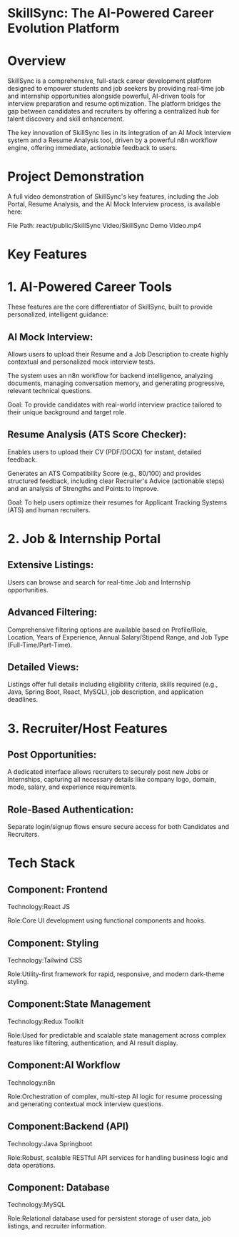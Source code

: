 # SkillSync: The AI-Powered Career Evolution Platform

# Overview

SkillSync is a comprehensive, full-stack career development platform designed to empower students and job seekers by providing real-time job and internship opportunities alongside powerful, AI-driven tools for interview preparation and resume optimization. The platform bridges the gap between candidates and recruiters by offering a centralized hub for talent discovery and skill enhancement.

The key innovation of SkillSync lies in its integration of an AI Mock Interview system and a Resume Analysis tool, driven by a powerful n8n workflow engine, offering immediate, actionable feedback to users.

# Project Demonstration

A full video demonstration of SkillSync's key features, including the Job Portal, Resume Analysis, and the AI Mock Interview process, is available here:

File Path: react/public/SkillSync Video/SkillSync Demo Video.mp4

# Key Features

# 1. AI-Powered Career Tools

These features are the core differentiator of SkillSync, built to provide personalized, intelligent guidance:

## AI Mock Interview:

Allows users to upload their Resume and a Job Description to create highly contextual and personalized mock interview tests.

The system uses an n8n workflow for backend intelligence, analyzing documents, managing conversation memory, and generating progressive, relevant technical questions.

Goal: To provide candidates with real-world interview practice tailored to their unique background and target role.

## Resume Analysis (ATS Score Checker):

Enables users to upload their CV (PDF/DOCX) for instant, detailed feedback.

Generates an ATS Compatibility Score (e.g., 80/100) and provides structured feedback, including clear Recruiter's Advice (actionable steps) and an analysis of Strengths and Points to Improve.

Goal: To help users optimize their resumes for Applicant Tracking Systems (ATS) and human recruiters.

# 2. Job & Internship Portal

## Extensive Listings: 
Users can browse and search for real-time Job and Internship opportunities.

## Advanced Filtering:
Comprehensive filtering options are available based on Profile/Role, Location, Years of Experience, Annual Salary/Stipend Range, and Job Type (Full-Time/Part-Time).

## Detailed Views: 
Listings offer full details including eligibility criteria, skills required (e.g., Java, Spring Boot, React, MySQL), job description, and application deadlines.

# 3. Recruiter/Host Features

## Post Opportunities: 
A dedicated interface allows recruiters to securely post new Jobs or Internships, capturing all necessary details like company logo, domain, mode, salary, and experience requirements.

## Role-Based Authentication: 
Separate login/signup flows ensure secure access for both Candidates and Recruiters.

# Tech Stack

## Component: Frontend

Technology:React JS

Role:Core UI development using functional components and hooks.

## Component: Styling

Technology:Tailwind CSS

Role:Utility-first framework for rapid, responsive, and modern dark-theme styling.

## Component:State Management

Technology:Redux Toolkit

Role:Used for predictable and scalable state management across complex features like filtering, authentication, and AI result display.

## Component:AI Workflow

Technology:n8n

Role:Orchestration of complex, multi-step AI logic for resume processing and generating contextual mock interview questions.

## Component:Backend (API)

Technology:Java Springboot

Role:Robust, scalable RESTful API services for handling business logic and data operations.

## Component: Database

Technology:MySQL

Role:Relational database used for persistent storage of user data, job listings, and recruiter information.
